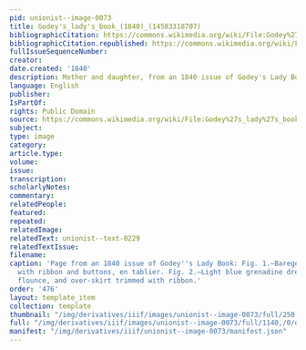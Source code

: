 ```yaml
---
pid: unionist--image-0073
title: Godey's_lady's_book_(1840)_(14583318707)
bibliographicCitation: https://commons.wikimedia.org/wiki/File:Godey%27s_lady%27s_book_%281840%29_%2814583318707%29.jpg
bibliographicCitation.republished: https://commons.wikimedia.org/wiki/File:Godey%27s_lady%27s_book_%281840%29_%2814583318707%29.jpg
fullIssueSequenceNumber: 
creator: 
date.created: '1840'
description: Mother and daughter, from an 1840 issue of Godey's Lady Book
language: English
publisher: 
IsPartOf: 
rights: Public Domain
source: https://commons.wikimedia.org/wiki/File:Godey%27s_lady%27s_book_%281840%29_%2814583318707%29.jpg
subject: 
type: image
category: 
article.type: 
volume: 
issue: 
transcription: 
scholarlyNotes: 
commentary: 
relatedPeople: 
featured: 
repeated: 
relatedImage: 
relatedText: unionist--text-0229
relatedTextIssue: 
filename: 
caption: 'Page from an 1840 issue of Godey''s Lady Book: Fig. 1.—Barege dress, trimmed
  with ribbon and buttons, en tablier. Fig. 2.—Light blue grenadine dress, with one
  flounce, and over-skirt trimmed with ribbon.'
order: '476'
layout: template_item
collection: template
thumbnail: "/img/derivatives/iiif/images/unionist--image-0073/full/250,/0/default.jpg"
full: "/img/derivatives/iiif/images/unionist--image-0073/full/1140,/0/default.jpg"
manifest: "/img/derivatives/iiif/unionist--image-0073/manifest.json"
---
```

